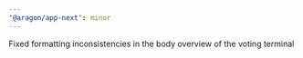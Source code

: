```yaml
---
'@aragon/app-next': minor
---
```


Fixed formatting inconsistencies in the body overview of the voting terminal
